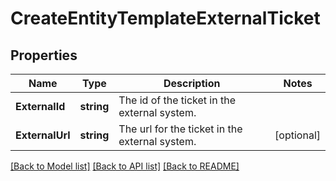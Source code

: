 # CreateEntityTemplateExternalTicket

## Properties

Name | Type | Description | Notes
------------ | ------------- | ------------- | -------------
**ExternalId** | **string** | The id of the ticket in the external system. | 
**ExternalUrl** | **string** | The url for the ticket in the external system. | [optional] 

[[Back to Model list]](../README.md#documentation-for-models) [[Back to API list]](../README.md#documentation-for-api-endpoints) [[Back to README]](../README.md)


